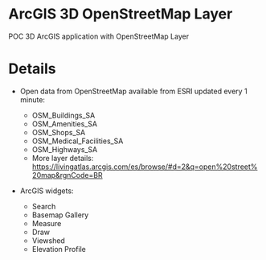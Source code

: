 # ArcGIS 3D OpenStreetMap Layer
POC 3D ArcGIS application with OpenStreetMap Layer

# Details

- Open data from OpenStreetMap available from ESRI updated every 1 minute:
    - OSM_Buildings_SA
    - OSM_Amenities_SA
    - OSM_Shops_SA
    - OSM_Medical_Facilities_SA
    - OSM_Highways_SA

    * More layer details:
    https://livingatlas.arcgis.com/es/browse/#d=2&q=open%20street%20map&rgnCode=BR

- ArcGIS widgets:
    - Search
    - Basemap Gallery
    - Measure
    - Draw
    - Viewshed
    - Elevation Profile